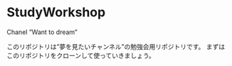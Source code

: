 # StudyWorkshop
Chanel ”Want to dream”

このリポジトリは”夢を見たいチャンネル”の勉強会用リポジトリです。
まずはこのリポジトリをクローンして使っていきましょう。
